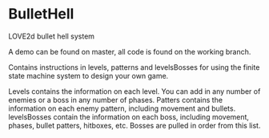 # BulletHell
LOVE2d bullet hell system

A demo can be found on master, all code is found on the working branch.

Contains instructions in levels, patterns and levelsBosses for using the finite state machine system to design your own game.

Levels contains the information on each level. You can add in any number of enemies or a boss in any number of phases.
Patters contains the information on each enemy pattern, including movement and bullets.
levelsBosses contain the information on each boss, including movement, phases, bullet patters, hitboxes, etc. Bosses are pulled in order from this list.
